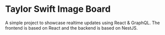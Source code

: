 # Taylor Swift Image Board

A simple project to showcase realtime updates using React & GraphQL. The frontend is based on React and the backend is based on NestJS.

